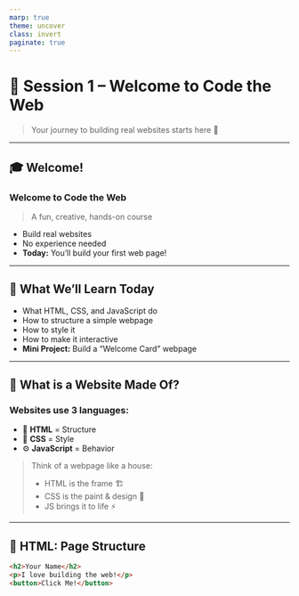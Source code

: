 ```yaml
---
marp: true
theme: uncover
class: invert
paginate: true
---
```


# 🧾 **Session 1 – Welcome to Code the Web**

> Your journey to building real websites starts here 🚀

---

## 🎓 Welcome!

### **Welcome to Code the Web**

> A fun, creative, hands-on course

- Build real websites
- No experience needed
- **Today:** You’ll build your first web page!

---

## 🎯 What We’ll Learn Today

- What HTML, CSS, and JavaScript do  
- How to structure a simple webpage  
- How to style it  
- How to make it interactive  
- **Mini Project:** Build a “Welcome Card” webpage

---

## 🧱 What is a Website Made Of?

### Websites use 3 languages:

- 🧱 **HTML** = Structure  
- 🎨 **CSS** = Style  
- ⚙️ **JavaScript** = Behavior  

> Think of a webpage like a house:
> - HTML is the frame 🏗️  
> - CSS is the paint & design 🎨  
> - JS brings it to life ⚡

---

## 📄 HTML: Page Structure

```html
<h2>Your Name</h2>
<p>I love building the web!</p>
<button>Click Me!</button>
